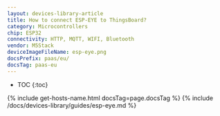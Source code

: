 ```yaml
---
layout: devices-library-article
title: How to connect ESP-EYE to ThingsBoard?
category: Microcontrollers
chip: ESP32
connectivity: HTTP, MQTT, WIFI, Bluetooth
vendor: M5Stack
deviceImageFileName: esp-eye.png
docsPrefix: paas/eu/
docsTag: paas-eu
---
```


* TOC
{:toc}

{% include get-hosts-name.html docsTag=page.docsTag %}
{% include /docs/devices-library/guides/esp-eye.md %}

